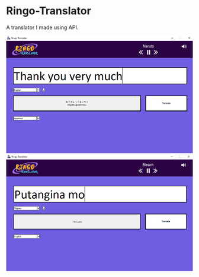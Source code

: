 # Ringo-Translator
A translator I made using API.


![Preview_1](Preview/Preview_1.png) ![Preview_2](Preview/Preview_2.png)
